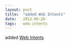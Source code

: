 ```yaml
---
layout: post
title:  "added Web Intents"
date:   2012-06-26
tags:   web-intents
---
```


added [Web Intents](/spec/web-intents)

